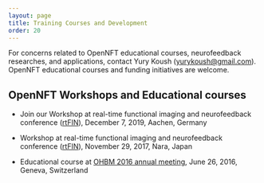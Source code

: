 ```yaml
---
layout: page
title: Training Courses and Development
order: 20
---
```


For concerns related to OpenNFT educational courses, neurofeedback researches, and applications, contact Yury Koush (<yurykoush@gmail.com>).
OpenNFT educational courses and funding initiatives are welcome.

## OpenNFT Workshops and Educational courses

- Join our Workshop at real-time functional imaging and neurofeedback conference ([rtFIN](https://www.rtfin2019.org/107020/teachingandtraining)), December 7, 2019, Aachen, Germany

- Workshop at real-time functional imaging and neurofeedback conference ([rtFIN](http://rtfin2017.atr.jp/)), November 29, 2017, Nara, Japan

- Educational course at [OHBM 2016 annual meeting](https://www.humanbrainmapping.org/i4a/pages/index.cfm?pageID=3662), June 26, 2016, Geneva, Switzerland

